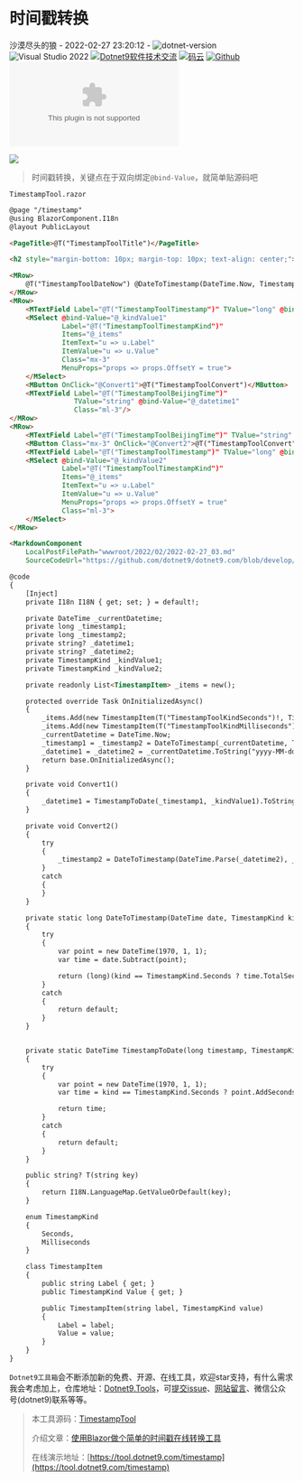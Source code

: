  # 时间戳转换

 沙漠尽头的狼 - 2022-02-27 23:20:12 - ![dotnet-version](https://img.shields.io/badge/.NET%207.0-blue)  ![Visual Studio 2022](https://img.shields.io/badge/Visual%20Studio%20-2022-blueviolet)  <a target="_blank" href="https://qm.qq.com/cgi-bin/qm/qr?k=iL6egdGSGCMPezcUyzMPEcs9qsllgwr-&jump_from=webapi"><img border="0" src="//pub.idqqimg.com/wpa/images/group.png" alt="Dotnet9软件技术交流" title="Dotnet9软件技术交流"></a> [![码云](https://img.shields.io/badge/Gitee-%E7%A0%81%E4%BA%91-orange)](https://gitee.com/dotnet9/dotnet9.com.git)   [![Github](https://img.shields.io/badge/%20-github-%2324292e)](https://github.com/dotnet9/dotnet9.com) [![Github stars](https://img.shields.io/github/stars/dotnet9/dotnet9.com)](https://github.com/dotnet9/dotnet9.com)

![](https://img1.dotnet9.com/2022/02/1701.jpg)
  
>时间戳转换，关键点在于双向绑定`@bind-Value`，就简单贴源码吧

`TimestampTool.razor`

```html
@page "/timestamp"
@using BlazorComponent.I18n
@layout PublicLayout

<PageTitle>@T("TimestampToolTitle")</PageTitle>

<h2 style="margin-bottom: 10px; margin-top: 10px; text-align: center;">@T("TimestampToolDesc")</h2>

<MRow>
    @T("TimestampToolDateNow") @DateToTimestamp(DateTime.Now, TimestampKind.Seconds)
</MRow>
<MRow>
    <MTextField Label="@T("TimestampToolTimestamp")" TValue="long" @bind-Value="@_timestamp1"/>
    <MSelect @bind-Value="@_kindValue1"
             Label="@T("TimestampToolTimestampKind")"
             Items="@_items"
             ItemText="u => u.Label"
             ItemValue="u => u.Value"
             Class="mx-3"
             MenuProps="props => props.OffsetY = true">
    </MSelect>
    <MButton OnClick="@Convert1">@T("TimestampToolConvert")</MButton>
    <MTextField Label="@T("TimestampToolBeijingTime")"
                TValue="string" @bind-Value="@_datetime1"
                Class="ml-3"/>
</MRow>
<MRow>
    <MTextField Label="@T("TimestampToolBeijingTime")" TValue="string" @bind-Value="@_datetime2"/>
    <MButton Class="mx-3" OnClick="@Convert2">@T("TimestampToolConvert")</MButton>
    <MTextField Label="@T("TimestampToolTimestamp")" TValue="long" @bind-Value="@_timestamp2"/>
    <MSelect @bind-Value="@_kindValue2"
             Label="@T("TimestampToolTimestampKind")"
             Items="@_items"
             ItemText="u => u.Label"
             ItemValue="u => u.Value"
             MenuProps="props => props.OffsetY = true"
             Class="ml-3">
    </MSelect>
</MRow>

<MarkdownComponent
    LocalPostFilePath="wwwroot/2022/02/2022-02-27_03.md"
    SourceCodeUrl="https://github.com/dotnet9/dotnet9.com/blob/develop/src/Dotnet9.Tools.Web/Pages/Public/TimeTools/TimestampTool.razor"/>

@code
{
    [Inject]
    private I18n I18N { get; set; } = default!;

    private DateTime _currentDatetime;
    private long _timestamp1;
    private long _timestamp2;
    private string? _datetime1;
    private string? _datetime2;
    private TimestampKind _kindValue1;
    private TimestampKind _kindValue2;

    private readonly List<TimestampItem> _items = new();

    protected override Task OnInitializedAsync()
    {
        _items.Add(new TimestampItem(T("TimestampToolKindSeconds")!, TimestampKind.Seconds));
        _items.Add(new TimestampItem(T("TimestampToolKindMilliseconds")!, TimestampKind.Milliseconds));
        _currentDatetime = DateTime.Now;
        _timestamp1 = _timestamp2 = DateToTimestamp(_currentDatetime, TimestampKind.Seconds);
        _datetime1 = _datetime2 = _currentDatetime.ToString("yyyy-MM-dd HH:mm:ss");
        return base.OnInitializedAsync();
    }

    private void Convert1()
    {
        _datetime1 = TimestampToDate(_timestamp1, _kindValue1).ToString(_kindValue1 == TimestampKind.Seconds ? "yyyy-MM-dd HH:mm:ss" : "yyyy-MM-dd HH:mm:ss.fff");
    }

    private void Convert2()
    {
        try
        {
            _timestamp2 = DateToTimestamp(DateTime.Parse(_datetime2), _kindValue2);
        }
        catch
        {
        }
    }

    private static long DateToTimestamp(DateTime date, TimestampKind kind)
    {
        try
        {
            var point = new DateTime(1970, 1, 1);
            var time = date.Subtract(point);

            return (long)(kind == TimestampKind.Seconds ? time.TotalSeconds : time.TotalMilliseconds);
        }
        catch
        {
            return default;
        }
    }


    private static DateTime TimestampToDate(long timestamp, TimestampKind kind)
    {
        try
        {
            var point = new DateTime(1970, 1, 1);
            var time = kind == TimestampKind.Seconds ? point.AddSeconds(timestamp) : point.AddMilliseconds(timestamp);

            return time;
        }
        catch
        {
            return default;
        }
    }

    public string? T(string key)
    {
        return I18N.LanguageMap.GetValueOrDefault(key);
    }

    enum TimestampKind
    {
        Seconds,
        Milliseconds
    }

    class TimestampItem
    {
        public string Label { get; }
        public TimestampKind Value { get; }

        public TimestampItem(string label, TimestampKind value)
        {
            Label = label;
            Value = value;
        }
    }
}
```

`Dotnet9工具箱`会不断添加新的免费、开源、在线工具，欢迎star支持，有什么需求我会考虑加上，仓库地址：[Dotnet9.Tools](https://github.com/dotnet9/dotnet9.com)，可[提交issue](https://github.com/dotnet9/dotnet9.com/issues/new)、[网站留言](https://dotnet9.com)、微信公众号(dotnet9)联系等等。

>本工具源码：[TimestampTool](https://github.com/dotnet9/dotnet9.com/blob/develop/src/Dotnet9.Tools.Web/Pages/Public/TimeTools/TimestampTool.razor)
>
>介绍文章：[使用Blazor做个简单的时间戳在线转换工具](https://dotnet9.com/?p=1801)
>
>在线演示地址：[https://tool.dotnet9.com/timestamp](https://tool.dotnet9.com/timestamp)